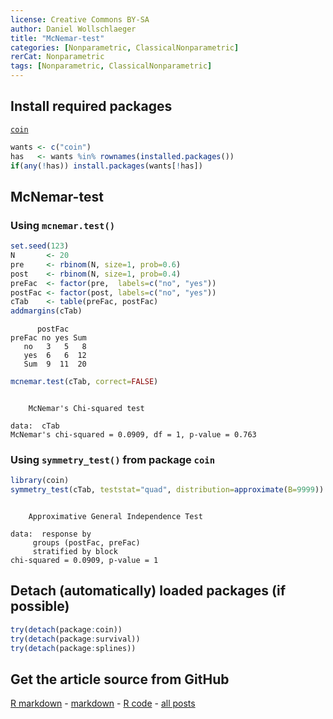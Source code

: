 ```yaml
---
license: Creative Commons BY-SA
author: Daniel Wollschlaeger
title: "McNemar-test"
categories: [Nonparametric, ClassicalNonparametric]
rerCat: Nonparametric
tags: [Nonparametric, ClassicalNonparametric]
---
```





Install required packages
-------------------------

[`coin`](http://cran.r-project.org/package=coin)


```r
wants <- c("coin")
has   <- wants %in% rownames(installed.packages())
if(any(!has)) install.packages(wants[!has])
```

McNemar-test
-------------------------

### Using `mcnemar.test()`


```r
set.seed(123)
N       <- 20
pre     <- rbinom(N, size=1, prob=0.6)
post    <- rbinom(N, size=1, prob=0.4)
preFac  <- factor(pre,  labels=c("no", "yes"))
postFac <- factor(post, labels=c("no", "yes"))
cTab    <- table(preFac, postFac)
addmargins(cTab)
```

```
      postFac
preFac no yes Sum
   no   3   5   8
   yes  6   6  12
   Sum  9  11  20
```


```r
mcnemar.test(cTab, correct=FALSE)
```

```

	McNemar's Chi-squared test

data:  cTab
McNemar's chi-squared = 0.0909, df = 1, p-value = 0.763
```

### Using `symmetry_test()` from package `coin`


```r
library(coin)
symmetry_test(cTab, teststat="quad", distribution=approximate(B=9999))
```

```

	Approximative General Independence Test

data:  response by
	 groups (postFac, preFac) 
	 stratified by block
chi-squared = 0.0909, p-value = 1
```

Detach (automatically) loaded packages (if possible)
-------------------------


```r
try(detach(package:coin))
try(detach(package:survival))
try(detach(package:splines))
```

Get the article source from GitHub
----------------------------------------------

[R markdown](https://github.com/dwoll/RExRepos/raw/master/Rmd/npMcNemar.Rmd) - [markdown](https://github.com/dwoll/RExRepos/raw/master/md/npMcNemar.md) - [R code](https://github.com/dwoll/RExRepos/raw/master/R/npMcNemar.R) - [all posts](https://github.com/dwoll/RExRepos/)
